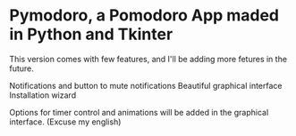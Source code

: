 # Pymodoro, a Pomodoro App maded in Python and Tkinter 
This version comes with few features, and I'll be adding more fetures in the future.

Notifications and button to mute notifications
Beautiful graphical interface
Installation wizard

Options for timer control and animations will be added in the graphical interface.
(Excuse my english)
